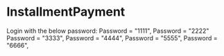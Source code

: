 # InstallmentPayment

Login with the below password:
Password = "1111", 
Password = "2222"
Password = "3333", 
Password = "4444",
Password = "5555",
Password = "6666",
